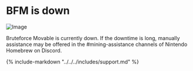 # BFM is down

![Image](https://http.cat/502)

Bruteforce Movable is currently down. If the downtime is long, manually assistance may be offered in the #mining-assistance channels of Nintendo Homebrew on Discord.

{% include-markdown "../../../includes/support.md" %}